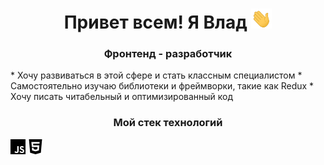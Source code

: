 <h1 align="center">Привет всем! Я Влад
<img src="./images/Hi.gif" height="32" alt="гифка"/></h1>
<h3 align="center">Фронтенд - разработчик</h3>
* Хочу развиваться в этой сфере и стать классным специалистом
* Самостоятельно изучаю библиотеки и фреймворки, такие как Redux
* Хочу писать читабельный и оптимизированный код
<h3 align="center">Мой стек технологий</h3>
<div display="flex">
<img src="./images/Js-icon.svg" height="24" alt="JS иконка"/>
<img src="./images/Html5-icon.svg" height="24" alt="HTML5 иконка"/>
</div>


<!--
**Kisrow/Kisrow** is a ✨ _special_ ✨ repository because its `README.md` (this file) appears on your GitHub profile.

Here are some ideas to get you started:

- 🔭 I’m currently working on ...
- 🌱 I’m currently learning ...
- 👯 I’m looking to collaborate on ...
- 🤔 I’m looking for help with ...
- 💬 Ask me about ...
- 📫 How to reach me: ...
- 😄 Pronouns: ...
- ⚡ Fun fact: ...
-->
